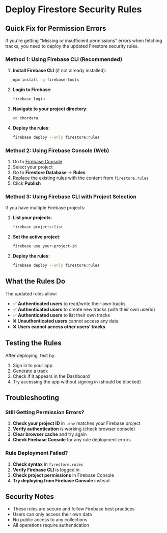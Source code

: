 # Deploy Firestore Security Rules

## Quick Fix for Permission Errors

If you're getting "Missing or insufficient permissions" errors when fetching tracks, you need to deploy the updated Firestore security rules.

### Method 1: Using Firebase CLI (Recommended)

1. **Install Firebase CLI** (if not already installed):
   ```bash
   npm install -g firebase-tools
   ```

2. **Login to Firebase**:
   ```bash
   firebase login
   ```

3. **Navigate to your project directory**:
   ```bash
   cd chordara
   ```

4. **Deploy the rules**:
   ```bash
   firebase deploy --only firestore:rules
   ```

### Method 2: Using Firebase Console (Web)

1. Go to [Firebase Console](https://console.firebase.google.com/)
2. Select your project
3. Go to **Firestore Database** → **Rules**
4. Replace the existing rules with the content from `firestore.rules`
5. Click **Publish**

### Method 3: Using Firebase CLI with Project Selection

If you have multiple Firebase projects:

1. **List your projects**:
   ```bash
   firebase projects:list
   ```

2. **Set the active project**:
   ```bash
   firebase use your-project-id
   ```

3. **Deploy the rules**:
   ```bash
   firebase deploy --only firestore:rules
   ```

## What the Rules Do

The updated rules allow:
- ✅ **Authenticated users** to read/write their own tracks
- ✅ **Authenticated users** to create new tracks (with their own userId)
- ✅ **Authenticated users** to list their own tracks
- ❌ **Unauthenticated users** cannot access any data
- ❌ **Users cannot access other users' tracks**

## Testing the Rules

After deploying, test by:
1. Sign in to your app
2. Generate a track
3. Check if it appears in the Dashboard
4. Try accessing the app without signing in (should be blocked)

## Troubleshooting

### Still Getting Permission Errors?

1. **Check your project ID** in `.env` matches your Firebase project
2. **Verify authentication** is working (check browser console)
3. **Clear browser cache** and try again
4. **Check Firebase Console** for any rule deployment errors

### Rule Deployment Failed?

1. **Check syntax** in `firestore.rules`
2. **Verify Firebase CLI** is logged in
3. **Check project permissions** in Firebase Console
4. **Try deploying from Firebase Console** instead

## Security Notes

- These rules are secure and follow Firebase best practices
- Users can only access their own data
- No public access to any collections
- All operations require authentication
